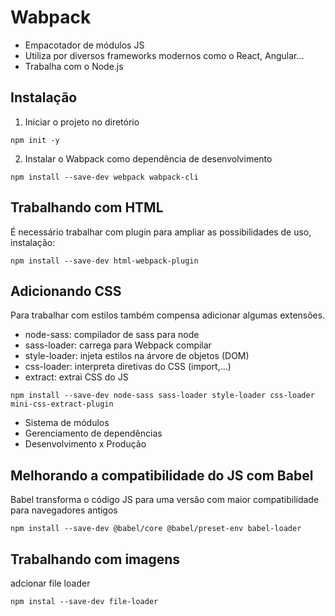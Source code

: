 # Wabpack
- Empacotador de módulos JS
- Utiliza por diversos frameworks modernos como o React, Angular...
- Trabalha com o Node.js

## Instalação

1. Iniciar o projeto no diretório
```
npm init -y
```

2. Instalar o Wabpack como dependência de desenvolvimento
```
npm install --save-dev webpack wabpack-cli
```


## Trabalhando com HTML
É necessário trabalhar com plugin para ampliar as possibilidades de uso, instalação:

```
npm install --save-dev html-webpack-plugin
```


## Adicionando CSS
Para trabalhar com estilos também compensa adicionar algumas extensões.

- node-sass: compilador de sass para node
- sass-loader: carrega para Webpack compilar
- style-loader: injeta estilos na árvore de objetos (DOM)
- css-loader: interpreta diretivas do CSS (import,...)
- extract: extrai CSS do JS
```
npm install --save-dev node-sass sass-loader style-loader css-loader mini-css-extract-plugin
```

- Sistema de módulos
- Gerenciamento de dependências
- Desenvolvimento x Produção

## Melhorando a compatibilidade do JS com Babel
Babel transforma o código JS para uma versão com maior compatibilidade para navegadores antigos

```
npm install --save-dev @babel/core @babel/preset-env babel-loader
```


## Trabalhando com imagens
adcionar file loader

```
npm instal --save-dev file-loader
```